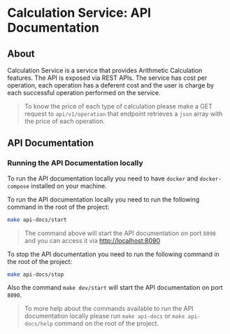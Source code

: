 # Calculation Service: API Documentation

## About

Calculation Service is a service that provides Arithmetic Calculation
features. The API is exposed via REST APIs. The service has cost per
operation, each operation has a deferent cost and the user is charge by
each successful operation performed on the service.

> To know the price of each type of calculation please make a GET request
> to `api/v1/operation` that endpoint retrieves a `json` array with the price
> of each operation.

## API Documentation

### Running the API Documentation locally

To run the API documentation locally you need to have `docker` and `docker-compose`
installed on your machine.

To run the API documentation locally you need to run the following command in the
root of the project:

```bash
make api-docs/start
```

> The command above will start the API documentation on port `8090` and you can
> access it via <http://localhost:8090>

To stop the API documentation you need to run the following command in the root
of the project:

```bash
make api-docs/stop
```

Also the command `make dev/start` will start the API documentation on port `8090`.

> To more help about the commands available to run the API documentation locally
> please run `make api-docs` or `make api-docs/help` command on the root of the project.
